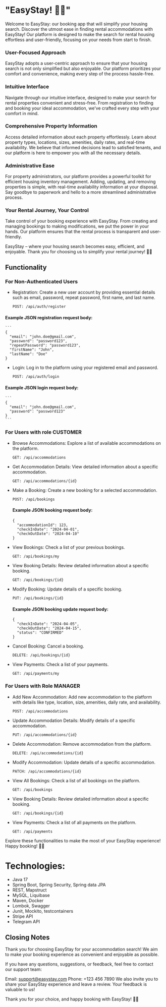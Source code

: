 # "EasyStay! 🏡✨"

Welcome to EasyStay: our booking app that will simplify your housing search. Discover the utmost ease in finding rental
accommodations with EasyStay! Our platform is designed to make the search for rental housing effortless and
user-friendly, focusing on your needs from start to finish.

### User-Focused Approach

EasyStay adopts a user-centric approach to ensure that your housing search is not only simplified but also enjoyable.
Our platform prioritizes your comfort and convenience, making every step of the process hassle-free.

### Intuitive Interface

Navigate through our intuitive interface, designed to make your search for rental properties convenient and stress-free.
From registration to finding and booking your ideal accommodation, we've crafted every step with your comfort in mind.

### Comprehensive Property Information

Access detailed information about each property effortlessly. Learn about property types, locations, sizes, amenities,
daily rates, and real-time availability. We believe that informed decisions lead to satisfied tenants, and our platform
is here to empower you with all the necessary details.

### Administrative Ease

For property administrators, our platform provides a powerful toolkit for efficient housing inventory management.
Adding, updating, and removing properties is simple, with real-time availability information at your disposal. Say
goodbye to paperwork and hello to a more streamlined administrative process.

### Your Rental Journey, Your Control

Take control of your booking experience with EasyStay. From creating and managing bookings to making modifications, we
put the power in your hands. Our platform ensures that the rental process is transparent and user-friendly.

EasyStay – where your housing search becomes easy, efficient, and enjoyable. Thank you for choosing us to simplify your
rental journey! 🏡✨

## Functionality

### For Non-Authenticated Users

- Registration: Create a new user account by providing essential details such as email, password, repeat password, first
  name, and last name.
  ``` 
  POST: /api/auth/register
  ``` 

#### Example JSON registration request body:

    ```
    {
      "email": "john.doe@gmail.com",
      "password": "password123",
      "repeatPassword": "password123",
      "firstName": "John",
      "lastName": "Doe"
    }

- Login: Log in to the platform using your registered email and password.

   ```
   POST: /api/auth/login
   ```

#### Example JSON login request body:

    ```
    {
      "email": "john.doe@gmail.com",
      "password": "password123"
    }
    ```

### For Users with role CUSTOMER

- Browse Accommodations: Explore a list of available accommodations on the platform.

   ```
   GET: /api/accommodations
   ```

- Get Accommodation Details: View detailed information about a specific accommodation.

   ```
   GET: /api/accommodations/{id}
   ```
- Make a Booking: Create a new booking for a selected accommodation.

   ```
   POST: /api/bookings
   ```
  #### Example JSON booking request body:
  ```
  {
    "accommodationId": 123,
    "checkInDate": "2024-04-01",
    "checkOutDate": "2024-04-10"
  }
  ```
  
- View Bookings: Check a list of your previous bookings.

   ```
   GET: /api/bookings/my
   ```
- View Booking Details: Review detailed information about a specific booking.

   ```
   GET: /api/bookings/{id}
   ```
  
- Modify Booking: Update details of a specific booking.

   ```
   PUT: /api/bookings/{id}
   ```
   #### Example JSON booking update request body:

  ```
  {
    "checkInDate": "2024-04-05",
    "checkOutDate": "2024-04-15",
    "status": "CONFIRMED"
  }
  ```
  
- Cancel Booking: Cancel a booking.

   ```
   DELETE: /api/bookings/{id}
   ```
  
- View Payments: Check a list of your payments.

   ```
   GET: /api/payments/my
   ```

### For Users with Role MANAGER

- Add New Accommodation: Add new accommodation to the platform with details like type, location, size, amenities, daily rate, and availability.

   ```
   POST: /api/accommodations
   ```
  
- Update Accommodation Details: Modify details of a specific accommodation.

   ```
   PUT: /api/accommodations/{id}
   ```
- Delete Accommodation: Remove accommodation from the platform.

   ```
   DELETE: /api/accommodations/{id}
   ```
- Modify Accommodation: Update details of a specific accommodation.

   ```
   PATCH: /api/accommodations/{id}
   ```
  
- View All Bookings: Check a list of all bookings on the platform.

   ```
   GET: /api/bookings
   ```
- View Booking Details: Review detailed information about a specific booking.

   ```
   GET: /api/bookings/{id}
   ```
  
- View Payments: Check a list of all payments on the platform.

   ```
   GET: /api/payments
   ```

Explore these functionalities to make the most of your EasyStay experience! Happy booking! 🏡✨


# Technologies:
- Java 17
- Spring Boot, Spring Security, Spring data JPA
- REST, Mapstruct
- MySQL, Liquibase
- Maven, Docker
- Lombok, Swagger
- Junit, Mockito, testcontainers
- Stripe API
- Telegram API

## Closing Notes
Thank you for choosing EasyStay for your accommodation search! We aim to make your booking experience as convenient and enjoyable as possible.

If you have any questions, suggestions, or feedback, feel free to contact our support team:

Email: support@easystay.com
Phone: +123 456 7890
We also invite you to share your EasyStay experience and leave a review. Your feedback is valuable to us!

Thank you for your choice, and happy booking with EasyStay! 🏡✨
